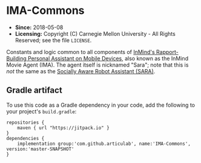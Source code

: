 # IMA-Commons

* **Since:** 2018-05-08
* **Licensing:** Copyright (C) Carnegie Mellon University - All Rights Reserved; see the file `LICENSE`.

Constants and logic common to all components of [InMind's Rapport-Building Personal Assistant on Mobile Devices](http://articulab.hcii.cs.cmu.edu/projects/yahoo/), also known as the InMind Movie Agent (IMA). The agent itself is nicknamed "Sara"; note that this is *not* the same as the [Socially Aware Robot Assistant (SARA)](http://articulab.hcii.cs.cmu.edu/projects/sara/).

## Gradle artifact

To use this code as a Gradle dependency in your code, add the following to your project's `build.gradle`:

	repositories {
		maven { url "https://jitpack.io" }
	}
	dependencies {
		implementation group:'com.github.articulab', name:'IMA-Commons', version:'master-SNAPSHOT'
	}
